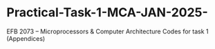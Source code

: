 # Practical-Task-1-MCA-JAN-2025-
EFB 2073 – Microprocessors &amp; Computer Architecture Codes for task 1 (Appendices)

